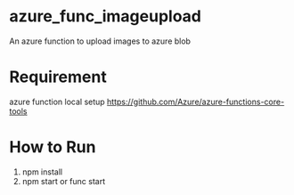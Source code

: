# azure_func_imageupload
An azure function to upload images to azure blob

# Requirement 
azure function local setup 
https://github.com/Azure/azure-functions-core-tools

# How to Run
1. npm install
2. npm start or func start
